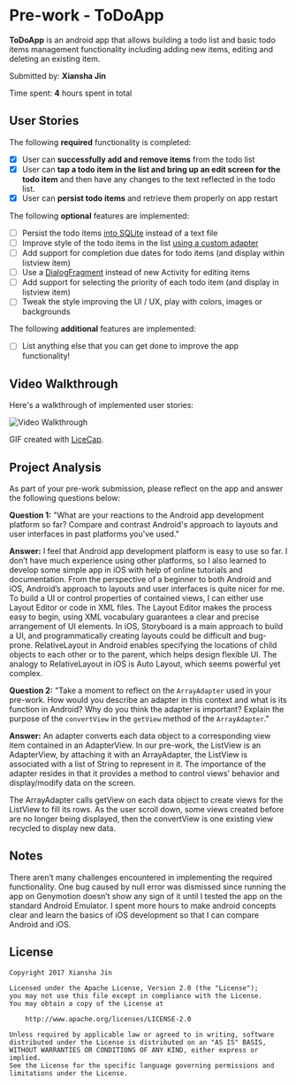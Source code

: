 # Pre-work - **ToDoApp**

**ToDoApp** is an android app that allows building a todo list and basic todo items management functionality including adding new items, editing and deleting an existing item.

Submitted by: **Xiansha Jin**

Time spent: **4** hours spent in total

## User Stories

The following **required** functionality is completed:

* [x] User can **successfully add and remove items** from the todo list
* [x] User can **tap a todo item in the list and bring up an edit screen for the todo item** and then have any changes to the text reflected in the todo list.
* [x] User can **persist todo items** and retrieve them properly on app restart

The following **optional** features are implemented:

* [ ] Persist the todo items [into SQLite](http://guides.codepath.com/android/Persisting-Data-to-the-Device#sqlite) instead of a text file
* [ ] Improve style of the todo items in the list [using a custom adapter](http://guides.codepath.com/android/Using-an-ArrayAdapter-with-ListView)
* [ ] Add support for completion due dates for todo items (and display within listview item)
* [ ] Use a [DialogFragment](http://guides.codepath.com/android/Using-DialogFragment) instead of new Activity for editing items
* [ ] Add support for selecting the priority of each todo item (and display in listview item)
* [ ] Tweak the style improving the UI / UX, play with colors, images or backgrounds

The following **additional** features are implemented:

* [ ] List anything else that you can get done to improve the app functionality!
## Video Walkthrough

Here's a walkthrough of implemented user stories:

<img src='http://imgur.com/a/G1Fv3' title='Video Walkthrough' width='' alt='Video Walkthrough' />

GIF created with [LiceCap](http://www.cockos.com/licecap/).

## Project Analysis

As part of your pre-work submission, please reflect on the app and answer the following questions below:

**Question 1:** "What are your reactions to the Android app development platform so far? Compare and contrast Android's approach to layouts and user interfaces in past platforms you've used."

**Answer:** I feel that Android app development platform is easy to use so far. I don’t have much experience using other platforms, so I also learned to develop some simple app in iOS with help of online tutorials and documentation. From the perspective of a beginner to both Android and iOS, Android’s approach to layouts and user interfaces is quite nicer for me. To build a UI or control properties of contained views, I can either use Layout Editor or code in XML files. The Layout Editor makes the process easy to begin, using XML vocabulary guarantees a clear and precise arrangement of UI elements. In iOS, Storyboard is a main approach to build a UI, and programmatically creating layouts could be difficult and bug-prone. RelativeLayout in Android enables specifying the locations of child objects to each other or to the parent, which helps design flexible UI. The analogy to RelativeLayout in iOS is Auto Layout, which seems powerful yet complex.

**Question 2:** "Take a moment to reflect on the `ArrayAdapter` used in your pre-work. How would you describe an adapter in this context and what is its function in Android? Why do you think the adapter is important? Explain the purpose of the `convertView` in the `getView` method of the `ArrayAdapter`."

**Answer:** An adapter converts each data object to a corresponding view item contained in an AdapterView. In our pre-work, the ListView is an AdapterView, by attaching it with an ArrayAdapter, the ListView is associated with a list of String to represent in it. The importance of the adapter resides in that it provides a method to control views’ behavior and display/modify data on the screen.

The ArrayAdapter calls getView on each data object to create views for the ListView to fill its rows. As the user scroll down, some views created before are no longer being displayed, then the convertView is one existing view recycled to display new data.


## Notes

There aren’t many challenges encountered in implementing the required functionality. One bug caused by null error was dismissed since running the app on Genymotion doesn’t show any sign of it until I tested the app on the standard Android Emulator. I spent more hours to make android concepts clear and learn the basics of iOS development so that I can compare Android and iOS. 

## License

    Copyright 2017 Xiansha Jin

    Licensed under the Apache License, Version 2.0 (the "License");
    you may not use this file except in compliance with the License.
    You may obtain a copy of the License at

        http://www.apache.org/licenses/LICENSE-2.0

    Unless required by applicable law or agreed to in writing, software
    distributed under the License is distributed on an "AS IS" BASIS,
    WITHOUT WARRANTIES OR CONDITIONS OF ANY KIND, either express or implied.
    See the License for the specific language governing permissions and
    limitations under the License.
